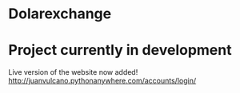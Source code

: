 # Dolarexchange
# Project currently in development
Live version of the website now added!
http://juanvulcano.pythonanywhere.com/accounts/login/
